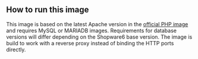 ## How to run this image

This image is based on the latest Apache version in the [official PHP image](https://registry.hub.docker.com/_/php/) and requires MySQL or MARIADB images. Requirements for database versions will differ depending on the Shopware6 base version. The image is build to work with a reverse proxy instead of binding the HTTP ports directly. 
